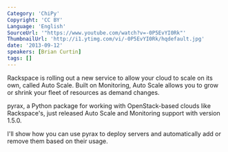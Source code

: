 ```yaml
---
Category: 'ChiPy'
Copyright: 'CC BY'
Language: 'English'
SourceUrl: '"https://www.youtube.com/watch?v=-0P5EvYI0Rk"'
ThumbnailUrl: 'http://i1.ytimg.com/vi/-0P5EvYI0Rk/hqdefault.jpg'
date: '2013-09-12'
speakers: [Brian Curtin]
tags: []
---
```

Rackspace is rolling out a new service to allow your cloud to scale on its own, called Auto Scale. Built on Monitoring, Auto Scale allows you to grow or shrink your fleet of resources as demand changes.

pyrax, a Python package for working with OpenStack-based clouds like Rackspace's, just released Auto Scale and Monitoring support with version 1.5.0.

I'll show how you can use pyrax to deploy servers and automatically add or remove them based on their usage.